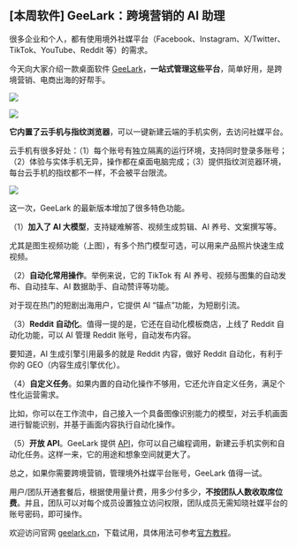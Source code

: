 ## [本周软件] GeeLark：跨境营销的 AI 助理

很多企业和个人，都有使用境外社媒平台（Facebook、Instagram、X/Twitter、TikTok、YouTube、Reddit 等）的需求。

今天向大家介绍一款桌面软件 [GeeLark](https://t.wangbase.com/pYrpV)，**一站式管理这些平台**，简单好用，是跨境营销、电商出海的好帮手。

![](https://cdn.beekka.com/blogimg/asset/202509/bg2025090403.webp)

![](https://cdn.beekka.com/blogimg/asset/202509/bg2025090401.webp)

**它内置了云手机与指纹浏览器**，可以一键新建云端的手机实例，去访问社媒平台。

云手机有很多好处：（1）每个账号有独立隔离的运行环境，支持同时登录多账号；（2）体验与实体手机无异，操作都在桌面电脑完成；（3）提供指纹浏览器环境，每台云手机的指纹都不一样，不会被平台限流。

![](https://cdn.beekka.com/blogimg/asset/202509/bg2025090402.webp)

这一次，GeeLark 的最新版本增加了很多特色功能。

（1）**加入了 AI 大模型**，支持疑难解答、视频生成剪辑、AI 养号、文案撰写等。

尤其是图生视频功能（上图），有多个热门模型可选，可以用来产品照片快速生成视频。

（2）**自动化常用操作**。举例来说，它的 TikTok 有 AI 养号、视频与图集的自动发布、自动挂车、AI 数据助手、自动赞评等功能。

对于现在热门的短剧出海用户，它提供 AI “锚点”功能，为短剧引流。

（3）**Reddit 自动化**。值得一提的是，它还在自动化模板商店，上线了 Reddit 自动化功能，可以 AI 管理 Reddit 账号，自动发布内容。

要知道，AI 生成引擎引用最多的就是 Reddit 内容，做好 Reddit 自动化，有利于你的 GEO（内容生成引擎优化）。

（4）**自定义任务**。如果内置的自动化操作不够用，它还允许自定义任务，满足个性化运营需求。

比如，你可以在工作流中，自己接入一个具备图像识别能力的模型，对云手机画面进行智能识别，并基于画面内容执行自动化操作。

（5）**开放 API**。GeeLark 提供 [API](https://t.wangbase.com/LeK9D)，你可以自己编程调用，新建云手机实例和自动化任务。这样一来，它的用途和想象空间就更大了。

总之，如果你需要跨境营销，管理境外社媒平台账号，GeeLark 值得一试。

用户/团队开通套餐后，根据使用量计费，用多少付多少，**不按团队人数收取席位费**。并且，团队可以对每个成员设置独立访问权限，团队成员无需知晓社媒平台的账号密码，即可操作。

欢迎访问官网 [geelark.cn](https://www.geelark.cn/?utm_source=ruanyifeng.com&utm_medium=post&utm_campaign=campaign20250905)，下载试用，具体用法可参考[官方教程](https://t.wangbase.com/XdBPV)。
